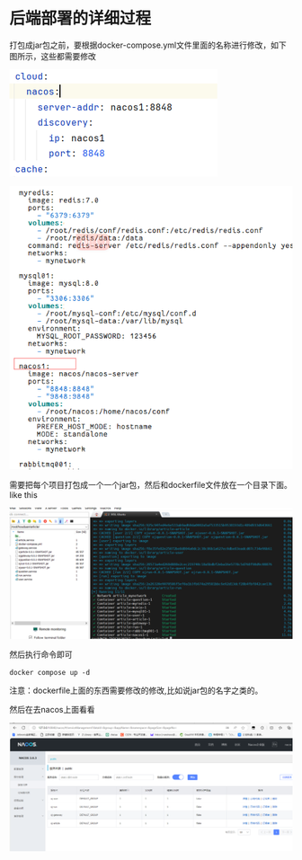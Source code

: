 # 后端部署的详细过程

打包成jar包之前，要根据docker-compose.yml文件里面的名称进行修改，如下图所示，这些都需要修改

![image-20240206155952057](./../img/image-20240206155952057.png)

![image-20240206160016721](./../img/image-20240206160016721.png)

需要把每个项目打包成一个一个jar包，然后和dockerfile文件放在一个目录下面。like this

![image-20240206155823224](./../img/image-20240206155823224.png)

然后执行命令即可

```
docker compose up -d
```



注意：dockerfile上面的东西需要修改的修改,比如说jar包的名字之类的。



然后在去nacos上面看看

![image-20240206160058299](./../img/image-20240206160058299.png)
